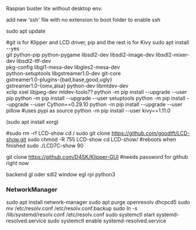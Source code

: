 Raspian buster lite without desktop env.

add new 'ssh' file with no extension to boot folder to enable ssh

sudo apt update

#git is for Klipper and LCD driver, pip and the rest is for Kivy
sudo apt install --yes \
   git python-pip python-pygame libsdl2-dev libsdl2-image-dev libsdl2-mixer-dev libsdl2-ttf-dev \
   pkg-config libgl1-mesa-dev libgles2-mesa-dev \
   python-setuptools libgstreamer1.0-dev git-core \
   gstreamer1.0-plugins-{bad,base,good,ugly} \
   gstreamer1.0-{omx,alsa} python-dev libmtdev-dev \
   xclip xsel libjpeg-dev
mtdev-tools??
python -m pip install --upgrade --user pip
python -m pip install --upgrade --user setuptools
python -m pip install --upgrade --user Cython==0.29.10
python -m pip install --upgrade --user pillow
#uses pypi as source
python -m pip install --user kivy==1.11.0

(sudo apt install xorg)

#sudo rm -rf LCD-show
cd /
sudo git clone https://github.com/goodtft/LCD-show.git
sudo chmod -R 755 LCD-show
cd LCD-show/
#reboots when finished
sudo ./LCD7C-show 90 

git clone https://github.com/D4SK/Klipper-GUI #needs password for github right now


backend gl oder sdl2
window egl rpi
python3


### NetworkManager

sudo apt install network-manager
sudo apt purge openresolv dhcpcd5
sudo mv /etc/resolv.conf /etc/resolv.conf.backup
sudo ln -s /lib/systemd/resolv.conf /etc/resolv.conf
sudo systemctl start systemd-resolved.service
sudo systemctl enable systemd-resolved.service
